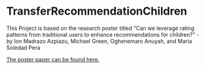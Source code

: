 # TransferRecommendationChildren

This Project is based on the research poster titled "Can we leverage rating patterns from traditional users to enhance recommendations for children?" - by Ion Madrazo Azpiazu, Michael Green, Oghenemaro Anuyah, and Maria Soledad Pera

[The poster paper can be found here.](https://scholarworks.boisestate.edu/cs_scripts/6/)
